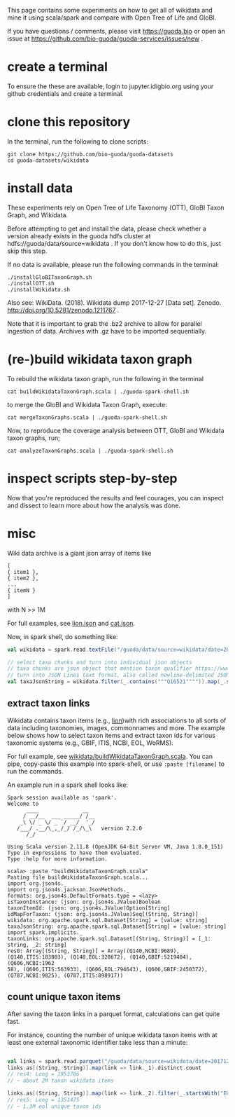 This page contains some experiments on how to get all of wikidata and mine it using scala/spark and compare with Open Tree of Life and GloBI. 

If you have questions / comments, please visit https://guoda.bio or open an issue at https://github.com/bio-guoda/guoda-services/issues/new . 

# create a terminal
To ensure the these are available, login to jupyter.idigbio.org using your github credentials and create a terminal.

# clone this repository
In the terminal, run the following to clone scripts:

```
git clone https://github.com/bio-guoda/guoda-datasets
cd guoda-datasets/wikidata
```

# install data 
These experiments rely on Open Tree of Life Taxonomy (OTT), GloBI Taxon Graph, and Wikidata.

Before attempting to get and install the data, please check whether a version already exists in the guoda hdfs cluster at hdfs://guoda/data/source=wikidata . If you don't know how to do this, just skip this step.

If no data is available, please run the following commands in the terminal:

```
./installGloBITaxonGraph.sh
./installOTT.sh
./installWikidata.sh
```

Also see: WikiData. (2018). Wikidata dump 2017-12-27 [Data set]. Zenodo. http://doi.org/10.5281/zenodo.1211767 .

Note that it is important to grab the .bz2 archive to allow for parallel ingestion of data. Archives with .gz have to be imported sequentially. 

# (re-)build wikidata taxon graph

To rebuild the wikidata taxon graph, run the following in the terminal

```
cat buildWikidataTaxonGraph.scala | ./guoda-spark-shell.sh
```

to merge the GloBI and Wikidata Taxon Graph, execute:

```
cat mergeTaxonGraphs.scala | ./guoda-spark-shell.sh
```

Now, to reproduce the coverage analysis between OTT, GloBI and Wikidata taxon graphs, run;

```
cat analyzeTaxonGraphs.scala | ./guoda-spark-shell.sh
```

# inspect scripts step-by-step

Now that you're reproduced the results and feel courages, you can inspect and dissect to learn more about how the analysis was done.

# misc
Wiki data archive is a giant json array of items like

```
[
{ item1 },
{ item2 },
...
{ itemN }
]
```

with N >> 1M

For full examples, see [lion.json](./lion.json) and [cat.json](./cat.json).

Now, in spark shell, do something like:
```scala
val wikidata = spark.read.textFile("/guoda/data/source=wikidata/date=20171227/latest-all.json.bz2")

// select taxa chunks and turn into individual json objects
// taxa chunks are json object that mention taxon qualifier https://www.wikidata.org/wiki/Q16521
// turn into JSON Lines text format, also called newline-delimited JSON (see http://jsonlines.org/)
val taxaJsonString = wikidata.filter(_.contains("""Q16521"""")).map(_.stripLineEnd.replace(""",$""", ""))
```

## extract taxon links

Wikidata contains taxon items (e.g., [lion](https://www.wikidata.org/wiki/Q140))with rich associations to all sorts of data including taxonomies, images, commonnames and more. The example below shows how to select taxon items and extract taxon ids for various taxonomic systems (e.g., GBIF, ITIS, NCBI, EOL, WoRMS). 

For full example, see [wikidata/buildWikidataTaxonGraph.scala](https://github.com/bio-guoda/guoda-datasets/blob/master/wikidata/buildWikidataTaxonGraph.scala). You can pipe, copy-paste this example into spark-shell, or use ```:paste [filename]``` to run the commands.

An example run in a spark shell looks like:

```
Spark session available as 'spark'.
Welcome to                                                                                                                         
      ____              __
     / __/__  ___ _____/ /__
    _\ \/ _ \/ _ `/ __/  '_/
   /___/ .__/\_,_/_/ /_/\_\   version 2.2.0
      /_/

Using Scala version 2.11.8 (OpenJDK 64-Bit Server VM, Java 1.8.0_151)
Type in expressions to have them evaluated.
Type :help for more information.

scala> :paste "buildWikidataTaxonGraph.scala"
Pasting file buildWikidataTaxonGraph.scala...
import org.json4s._
import org.json4s.jackson.JsonMethods._
formats: org.json4s.DefaultFormats.type = <lazy>
isTaxonInstance: (json: org.json4s.JValue)Boolean
taxonItemId: (json: org.json4s.JValue)Option[String]
idMapForTaxon: (json: org.json4s.JValue)Seq[(String, String)]
wikidata: org.apache.spark.sql.Dataset[String] = [value: string]
taxaJsonString: org.apache.spark.sql.Dataset[String] = [value: string]
import spark.implicits._
taxonLinks: org.apache.spark.sql.Dataset[(String, String)] = [_1: string, _2: string]
res0: Array[(String, String)] = Array((Q140,NCBI:9689), (Q140,ITIS:183803), (Q140,EOL:328672), (Q140,GBIF:5219404), (Q606,NCBI:1962
58), (Q606,ITIS:563933), (Q606,EOL:794643), (Q606,GBIF:2450372), (Q787,NCBI:9825), (Q787,ITIS:898917))
```

## count unique taxon items 

After saving the taxon links in a parquet format, calculations can get quite fast.

For instance, counting the number of unique wikidata taxon items with at least one external taxonomic identifier take less than a minute:

```scala

val links = spark.read.parquet("/guoda/data/source=wikidata/date=20171227/taxonlinks.parquet") 
links.as[(String, String)].map(link => link._1).distinct.count 
// res4: Long = 1953706                                                     
// ~ about 2M taxon wikidata items

links.as[(String, String)].map(link => link._2).filter(_.startsWith("EOL")).distinct.count 
// res5: Long = 1351475
// ~ 1.3M eol unique taxon ids

```

